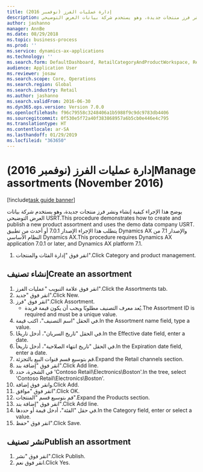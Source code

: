 ```yaml
---
title: إدارة عمليات الفرز (نوفمبر 2016)
description: يوضح هذا الإجراء كيفية إنشاء ونشر فرز منتجات جديدة، وهو يستخدم شركة بيانات العرض التوضيحي USRT.‬
author: jashanno
manager: AnnBe
ms.date: 08/29/2018
ms.topic: business-process
ms.prod: ''
ms.service: dynamics-ax-applications
ms.technology: ''
ms.search.form: DefaultDashboard, RetailCategoryAndProductWorkspace, RetailCategoryAndProductAssortment, RetailAssortmentDetails, RetailOperatingUnitPicker, EcoResCategorySingleLookup
audience: Application User
ms.reviewer: josaw
ms.search.scope: Core, Operations
ms.search.region: Global
ms.search.industry: Retail
ms.author: jashanno
ms.search.validFrom: 2016-06-30
ms.dyn365.ops.version: Version 7.0.0
ms.openlocfilehash: f96c79558c3248406a1b5988f9c9dc9783db4406
ms.sourcegitcommit: 0f530e5f72a40f383868957a6b5cb0e446e4c795
ms.translationtype: HT
ms.contentlocale: ar-SA
ms.lasthandoff: 01/29/2019
ms.locfileid: "363650"
---
```

# <a name="manage-assortments-november-2016"></a><span data-ttu-id="fd3d3-103">إدارة عمليات الفرز (نوفمبر 2016)</span><span class="sxs-lookup"><span data-stu-id="fd3d3-103">Manage assortments (November 2016)</span></span>

[!include[task guide banner](../includes/task-guide-banner.md)]

<span data-ttu-id="fd3d3-104">يوضح هذا الإجراء كيفية إنشاء ونشر فرز منتجات جديدة، وهو يستخدم شركة بيانات العرض التوضيحي USRT.‬</span><span class="sxs-lookup"><span data-stu-id="fd3d3-104">This procedure demonstrates how to create and publish a new product assortment and uses the demo data company USRT.</span></span> <span data-ttu-id="fd3d3-105">يتطلب هذا الإجراء الإصدار 7.0.1 أو أحدث من تطبيق Dynamics AX والإصدار 7.1 من النظام الأساسي Dynamics AX.</span><span class="sxs-lookup"><span data-stu-id="fd3d3-105">This procedure requires Dynamics AX application 7.0.1 or later, and Dynamics AX platform 7.1.</span></span>  

1. <span data-ttu-id="fd3d3-106">انقر فوق "إدارة الفئات والمنتجات".</span><span class="sxs-lookup"><span data-stu-id="fd3d3-106">Click Category and product management.</span></span>

## <a name="create-an-assortment"></a><span data-ttu-id="fd3d3-107">إنشاء تصنيف</span><span class="sxs-lookup"><span data-stu-id="fd3d3-107">Create an assortment</span></span>
1. <span data-ttu-id="fd3d3-108">انقر فوق علامة التبويب "عمليات الفرز".</span><span class="sxs-lookup"><span data-stu-id="fd3d3-108">Click the Assortments tab.</span></span>
2. <span data-ttu-id="fd3d3-109">انقر فوق "جديد".</span><span class="sxs-lookup"><span data-stu-id="fd3d3-109">Click New.</span></span>
3. <span data-ttu-id="fd3d3-110">انقر فوق "فرز".</span><span class="sxs-lookup"><span data-stu-id="fd3d3-110">Click Assortment.</span></span>
    * <span data-ttu-id="fd3d3-111">يُعد معرف التصنيف مطلوبًا ويجب أن يكون قيمة فريدة.</span><span class="sxs-lookup"><span data-stu-id="fd3d3-111">The Assortment ID is required and must be a unique value.</span></span>  
4. <span data-ttu-id="fd3d3-112">في الحقل "اسم التصنيف‬"، اكتب قيمة.</span><span class="sxs-lookup"><span data-stu-id="fd3d3-112">In the Assortment name field, type a value.</span></span>
5. <span data-ttu-id="fd3d3-113">في الحقل "تاريخ السريان"، أدخل تاريخًا.</span><span class="sxs-lookup"><span data-stu-id="fd3d3-113">In the Effective date field, enter a date.</span></span>
6. <span data-ttu-id="fd3d3-114">في الحقل "تاريخ انتهاء الصلاحية"، أدخل تاريخاً.</span><span class="sxs-lookup"><span data-stu-id="fd3d3-114">In the Expiration date field, enter a date.</span></span>
7. <span data-ttu-id="fd3d3-115">قم بتوسيع قسم قنوات البيع بالتجزئة.</span><span class="sxs-lookup"><span data-stu-id="fd3d3-115">Expand the Retail channels section.</span></span>
8. <span data-ttu-id="fd3d3-116">انقر فوق "إضافة بند".</span><span class="sxs-lookup"><span data-stu-id="fd3d3-116">Click Add line.</span></span>
9. <span data-ttu-id="fd3d3-117">في الشجرة، حدد 'Contoso Retail\Electronics\Boston'.</span><span class="sxs-lookup"><span data-stu-id="fd3d3-117">In the tree, select 'Contoso Retail\Electronics\Boston'.</span></span>
10. <span data-ttu-id="fd3d3-118">وانقر فوق إضافة.</span><span class="sxs-lookup"><span data-stu-id="fd3d3-118">Click Add.</span></span>
11. <span data-ttu-id="fd3d3-119">انقر فوق "موافق".</span><span class="sxs-lookup"><span data-stu-id="fd3d3-119">Click OK.</span></span>
12. <span data-ttu-id="fd3d3-120">قم بتوسيع قسم "المنتجات".</span><span class="sxs-lookup"><span data-stu-id="fd3d3-120">Expand the Products section.</span></span>
13. <span data-ttu-id="fd3d3-121">انقر فوق "إضافة بند".</span><span class="sxs-lookup"><span data-stu-id="fd3d3-121">Click Add line.</span></span>
14. <span data-ttu-id="fd3d3-122">في حقل "الفئة"، أدخل قيمة أو حددها.</span><span class="sxs-lookup"><span data-stu-id="fd3d3-122">In the Category field, enter or select a value.</span></span>
15. <span data-ttu-id="fd3d3-123">انقر فوق "حفظ".</span><span class="sxs-lookup"><span data-stu-id="fd3d3-123">Click Save.</span></span>

## <a name="publish-an-assortment"></a><span data-ttu-id="fd3d3-124">نشر تصنيف</span><span class="sxs-lookup"><span data-stu-id="fd3d3-124">Publish an assortment</span></span>
1. <span data-ttu-id="fd3d3-125">انقر فوق "نشر".</span><span class="sxs-lookup"><span data-stu-id="fd3d3-125">Click Publish.</span></span>
2. <span data-ttu-id="fd3d3-126">انقر فوق نعم.</span><span class="sxs-lookup"><span data-stu-id="fd3d3-126">Click Yes.</span></span>

